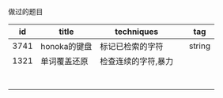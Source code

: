 做过的题目

| id   | title        | techniques          |      | tag    |
| ---- | ------------ | ------------------- | ---- | ------ |
| 3741 | honoka的键盘 | 标记已检索的字符    |      | string |
| 1321 | 单词覆盖还原 | 检查连续的字符,暴力 |      |        |
|      |              |                     |      |        |
|      |              |                     |      |        |
|      |              |                     |      |        |
|      |              |                     |      |        |
|      |              |                     |      |        |
|      |              |                     |      |        |
|      |              |                     |      |        |


